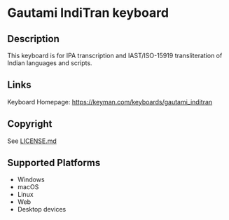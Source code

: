 Gautami IndiTran keyboard
==============

Description
-----------
This keyboard is for IPA transcription and IAST/ISO-15919 transliteration of Indian languages and scripts.

Links
-----
Keyboard Homepage: https://keyman.com/keyboards/gautami_inditran

Copyright
---------
See [LICENSE.md](LICENSE.md)

Supported Platforms
-------------------
 * Windows
 * macOS
 * Linux
 * Web
 * Desktop devices
 

